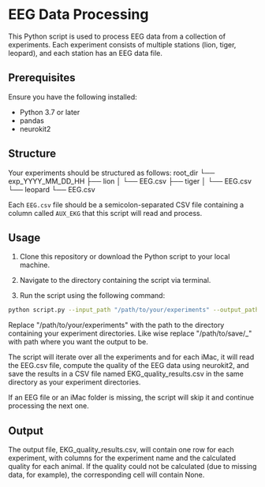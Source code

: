# EEG Data Processing

This Python script is used to process EEG data from a collection of experiments. Each experiment consists of multiple stations (lion, tiger, leopard), and each station has an EEG data file.

## Prerequisites

Ensure you have the following installed:

- Python 3.7 or later
- pandas
- neurokit2

## Structure

Your experiments should be structured as follows:
root_dir
└── exp_YYYY_MM_DD_HH
├── lion
│ └── EEG.csv
├── tiger
│ └── EEG.csv
└── leopard
└── EEG.csv

Each `EEG.csv` file should be a semicolon-separated CSV file containing a column called `AUX_EKG` that this script will read and process.

## Usage

1. Clone this repository or download the Python script to your local machine.

2. Navigate to the directory containing the script via terminal.

3. Run the script using the following command:

```bash
python script.py --input_path "/path/to/your/experiments" --output_path "/path/to/save/EKG_quality_results.csv"

```

Replace "/path/to/your/experiments" with the path to the directory containing your experiment directories. Like wise replace "/path/to/save/_" with path where you want the output to be. 

The script will iterate over all the experiments and for each iMac, it will read the EEG.csv file, compute the quality of the EEG data using neurokit2, and save the results in a CSV file named EKG_quality_results.csv in the same directory as your experiment directories.

If an EEG file or an iMac folder is missing, the script will skip it and continue processing the next one.

## Output

The output file, EKG_quality_results.csv, will contain one row for each experiment, with columns for the experiment name and the calculated quality for each animal. If the quality could not be calculated (due to missing data, for example), the corresponding cell will contain None.
